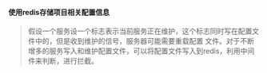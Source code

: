 #### 使用redis存储项目相关配置信息
> 假设一个服务设一个标志表示当前服务正在维护，这个标志同时写在配置文件中的，但是收到维护的信号，服务器可能需要重载配置
> 文件。对于不断增多的服务写入和维护配置文件，可以将配置文件写入到redis，利用中间件来判断，进行拦截。